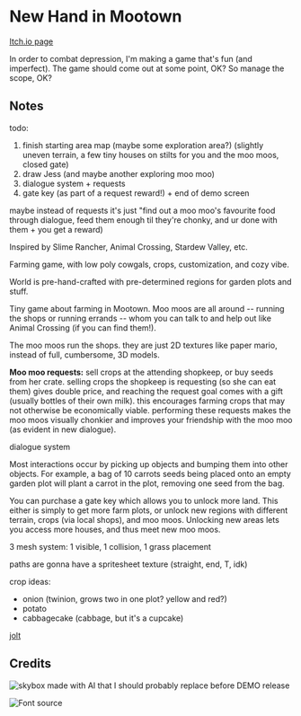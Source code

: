 # New Hand in Mootown

[Itch.io page](https://dairycultist.itch.io/new-hand-in-mootown)

In order to combat depression, I'm making a game that's fun (and imperfect).
The game should come out at some point, OK? So manage the scope, OK?

## Notes

todo:
1) finish starting area map (maybe some exploration area?) (slightly uneven terrain, a few tiny houses on stilts for you and the moo moos, closed gate)
2) draw Jess (and maybe another exploring moo moo)
3) dialogue system + requests
4) gate key (as part of a request reward!) + end of demo screen

maybe instead of requests it's just "find out a moo moo's favourite food
through dialogue, feed them enough til they're chonky, and ur done with them +
you get a reward)

Inspired by Slime Rancher, Animal Crossing, Stardew Valley, etc.

Farming game, with low poly cowgals, crops, customization, and cozy vibe.

World is pre-hand-crafted with pre-determined regions for garden plots and stuff.

Tiny game about farming in Mootown. Moo moos are all around -- running the shops
or running errands -- whom you can talk to and help out like Animal Crossing
(if you can find them!).

The moo moos run the shops. they are just 2D textures like paper mario, instead
of full, cumbersome, 3D models.

**Moo moo requests:**
sell crops at the attending shopkeep, or buy seeds from her crate. selling crops
the shopkeep is requesting (so she can eat them) gives double price, and reaching
the request goal comes with a gift (usually bottles of their own milk). this
encourages farming crops that may not otherwise be economically viable. performing
these requests makes the moo moos visually chonkier and improves your friendship
with the moo moo (as evident in new dialogue).

dialogue system

Most interactions occur by picking up objects and bumping them into other
objects. For example, a bag of 10 carrots seeds being placed onto an empty
garden plot will plant a carrot in the plot, removing one seed from the bag.

You can purchase a gate key which allows you to unlock more land. This either
is simply to get more farm plots, or unlock new regions with different terrain,
crops (via local shops), and moo moos.
Unlocking new areas lets you access more houses, and thus meet new moo moos.

3 mesh system: 1 visible, 1 collision, 1 grass placement

paths are gonna have a spritesheet texture (straight, end, T, idk)

crop ideas:
- onion (twinion, grows two in one plot? yellow and red?)
- potato
- cabbagecake (cabbage, but it's a cupcake)

[jolt](https://godotengine.org/storage/releases/4.4/video/godot_jolt.webm)

## Credits

![skybox made with AI that I should probably replace before DEMO release](https://sketchfab.com/3d-models/free-skybox-anime-sky-56a60c1d1e8b44eabff138374f996d8f)

![Font source](https://www.dafont.com/game-bubble.font?text=Carrot+%28%A210%29)
